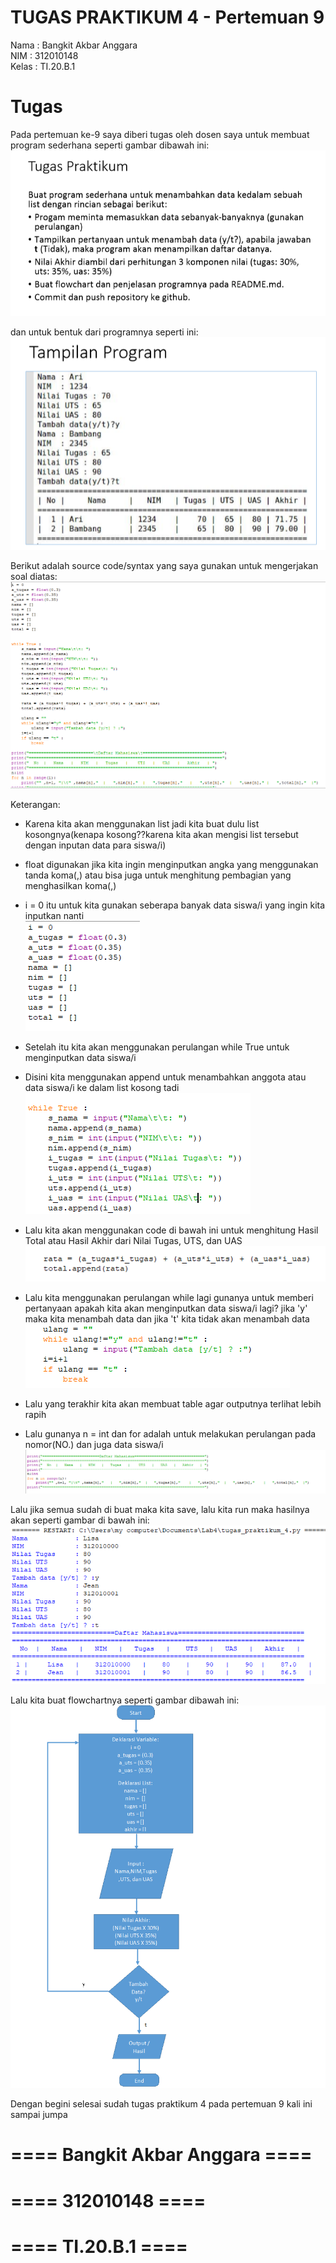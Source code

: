# TUGAS PRAKTIKUM 4 - Pertemuan 9

Nama      : Bangkit Akbar Anggara<br>
NIM       : 312010148<br>
Kelas     : TI.20.B.1<br>

# Tugas

Pada pertemuan ke-9 saya diberi tugas oleh dosen saya untuk membuat program sederhana seperti gambar dibawah ini:<br>
![tugas.png](Pic/tugas.png)

dan untuk bentuk dari programnya seperti ini:<br>
![tampilan_tugas.png](Pic/tampilan_tugas.png)

Berikut adalah source code/syntax yang saya gunakan untuk mengerjakan soal diatas:<br>
![code.png](Pic/code.png)

Keterangan:<br>
  - Karena kita akan menggunakan list jadi kita buat dulu list kosongnya(kenapa kosong??karena kita akan mengisi list tersebut dengan inputan data para siswa/i)<br>
  - float digunakan jika kita ingin menginputkan angka yang menggunakan tanda koma(,) atau bisa juga untuk menghitung pembagian yang menghasilkan koma(,)<br>
  - i = 0 itu untuk kita gunakan seberapa banyak data siswa/i yang ingin kita inputkan nanti<br>
    ![lis.png](Pic/list.png)
 
  - Setelah itu kita akan menggunakan perulangan while True untuk menginputkan data siswa/i<br>
  - Disini kita menggunakan append untuk menambahkan anggota atau data siswa/i ke dalam list kosong tadi<br>
    ![input.png](Pic/input.png)
    
  - Lalu kita akan menggunakan code di bawah ini untuk menghitung Hasil Total atau Hasil Akhir dari Nilai Tugas, UTS, dan UAS<br>
    ![nilai_akhir.png](Pic/nilai_akhir.png)
    
  - Lalu kita menggunakan perulangan while lagi gunanya untuk memberi pertanyaan apakah kita akan menginputkan data siswa/i lagi? jika 'y' maka kita menambah data dan jika 't' kita tidak akan menambah data<br>
    ![tambah_data.png](Pic/tambah_data.png)
  
  - Lalu yang terakhir kita akan membuat table agar outputnya terlihat lebih rapih
  - Lalu gunanya n = int dan for adalah untuk melakukan perulangan pada nomor(NO.) dan juga data siswa/i<br>
    ![table.png](Pic/table.png)

Lalu jika semua sudah di buat maka kita save, lalu kita run maka hasilnya akan seperti gambar di bawah ini:<br>
  ![hasil_praktikum_4.png](Pic/hasil_praktikum_4.png)
  
Lalu kita buat flowchartnya seperti gambar dibawah ini:<br>
  ![flowchart.png](Pic/flowchart.png)

Dengan begini selesai sudah tugas praktikum 4 pada pertemuan 9 kali ini sampai jumpa

# ==== Bangkit Akbar Anggara ====
# ==== 312010148 ====
# ==== TI.20.B.1 ====
